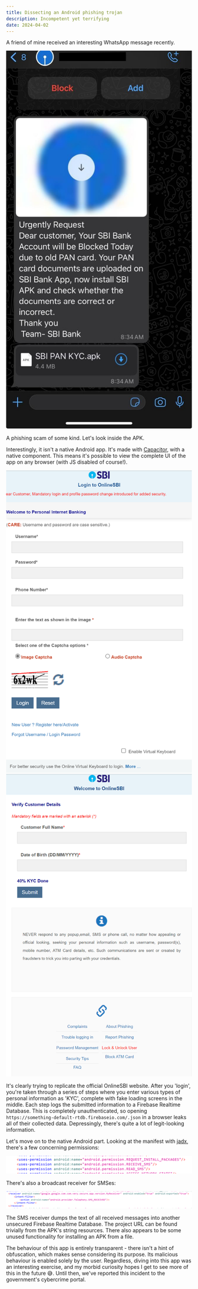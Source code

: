```yaml
---
title: Dissecting an Android phishing trojan
description: Incompetent yet terrifying
date: 2024-04-02
---
```


A friend of mine received an interesting WhatsApp message recently.

![](./img/message.jpg)

A phishing scam of some kind. Let's look inside the APK.

Interestingly, it isn't a native Android app. It's made with [Capacitor](https://capacitorjs.com/), with a native component. This means it's possible to view the complete UI of the app on any browser (with JS disabled of course!).

![main login screen](./img/main.png)
![date of birth entry screen](./img/dob.png)


It's clearly trying to replicate the official OnlineSBI website. After you 'login', you're taken through a series of steps where you enter various types of personal information as 'KYC', complete with fake loading screens in the middle. Each step logs the submitted information to a Firebase Realtime Database. This is completely unauthenticated, so opening `https://something-default-rtdb.firebaseio.com/.json` in a browser leaks all of their collected data. Depressingly, there's quite a lot of legit-looking information.

Let's move on to the native Android part. Looking at the manifest with [jadx](https://github.com/skylot/jadx), there's a few concerning permissions:

![permissions from manifest file](./img/permissions.png)

There's also a broadcast receiver for SMSes:

![broadcast receiver from manifest](./img/image.png)

The SMS receiver dumps the text of all received messages into another unsecured Firebase Realtime Database. The project URL can be found trivially from the APK's string resources. There also appears to be some unused functionality for installing an APK from a file.

The behaviour of this app is entirely transparent - there isn't a hint of obfuscation, which makes sense considering its purpose. Its malicious behaviour is enabled solely by the user. Regardless, diving into this app was an interesting exercise, and my morbid curiosity hopes I get to see more of this in the future 😅. Until then, we've reported this incident to the government's cybercrime portal.